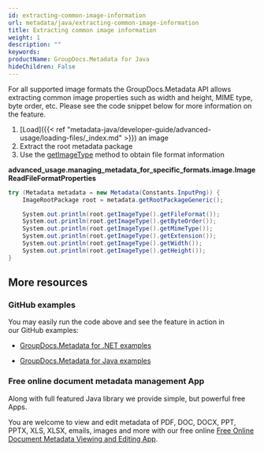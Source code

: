 ```yaml
---
id: extracting-common-image-information
url: metadata/java/extracting-common-image-information
title: Extracting common image information
weight: 1
description: ""
keywords: 
productName: GroupDocs.Metadata for Java
hideChildren: False
---
```

For all supported image formats the GroupDocs.Metadata API allows extracting common image properties such as width and height, MIME type, byte order, etc. Please see the code snippet below for more information on the feature.

1.  [Load]({{< ref "metadata-java/developer-guide/advanced-usage/loading-files/_index.md" >}}) an image
2.  Extract the root metadata package
3.  Use the [getImageType](https://apireference.groupdocs.com/metadata/java/com.groupdocs.metadata.core/ImageRootPackage#getImageType()) method to obtain file format information

**advanced\_usage.managing\_metadata\_for\_specific\_formats.image.ImageReadFileFormatProperties**

```csharp
try (Metadata metadata = new Metadata(Constants.InputPng)) {
	ImageRootPackage root = metadata.getRootPackageGeneric();

	System.out.println(root.getImageType().getFileFormat());
	System.out.println(root.getImageType().getByteOrder());
	System.out.println(root.getImageType().getMimeType());
	System.out.println(root.getImageType().getExtension());
	System.out.println(root.getImageType().getWidth());
	System.out.println(root.getImageType().getHeight());
}
```

## More resources

### GitHub examples

You may easily run the code above and see the feature in action in our GitHub examples:

*   [GroupDocs.Metadata for .NET examples](https://github.com/groupdocs-metadata/GroupDocs.Metadata-for-.NET)
    
*   [GroupDocs.Metadata for Java examples](https://github.com/groupdocs-metadata/GroupDocs.Metadata-for-Java)
    

### Free online document metadata management App

Along with full featured Java library we provide simple, but powerful free Apps.

You are welcome to view and edit metadata of PDF, DOC, DOCX, PPT, PPTX, XLS, XLSX, emails, images and more with our free online [Free Online Document Metadata Viewing and Editing App](https://products.groupdocs.app/metadata).
